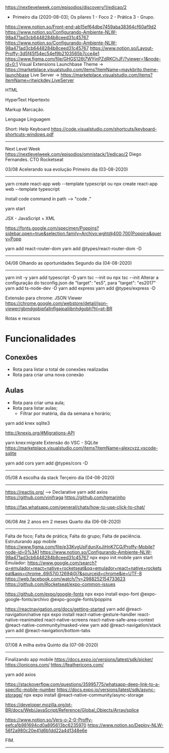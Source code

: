 https://nextlevelweek.com/episodios/discovery/1/edicao/2

- Primeiro dia (2020-08-03);
  Os pilares
  1 - Foco
  2 - Prática
  3 - Grupo.

https://www.notion.so/Front-end-ab15ef64dbe7459aba38364cf60af9d2
https://www.notion.so/Configurando-Ambiente-NLW-98a471ad3cb6448284b8ceed31c45767
https://www.notion.so/Configurando-Ambiente-NLW-98a471ad3cb6448284b8ceed31c45767
https://www.notion.so/Layout-Proffy-3d5f45f54ec54ef9b2103565b7cce4e1
https://www.figma.com/file/GHGS126t7WYjnPZdRKChJF/?viewer=1&node-id=0:1
Visual Extensions
Launchbase Theme -> https://marketplace.visualstudio.com/items?itemName=maykbrito.theme-launchbase
Live Server -> https://marketplace.visualstudio.com/items?itemName=ritwickdey.LiveServer

HTML

HyperText
Hipertexto

Markup
Marcação.

Lenguage
Linguagem

Short: Help Keyboard
https://code.visualstudio.com/shortcuts/keyboard-shortcuts-windows.pdf

---

Next Level Week
https://nextlevelweek.com/episodios/omnistack/1/edicao/2
Diego Fernandes.
CTO Rocketseat

03/08 Acelerando sua evolução
Primeiro dia (03-08-2020)

---

yarn create react-app web --template typescript ou npx create react-app web --template typescript

install code command in path --> "code ."

yarn start

JSX - JavaScript + XML

https://fonts.google.com/specimen/Poppins?sidebar.open=true&selection.family=Archivo:wght@400;700|Poppins&query=Popp

yarn add react-router-dom
yarn add @types/react-router-dom -D

---

04/08 Olhando as oportunidades
Segundo dia (04-08-2020)

---

yarn init -y
yarn add typescript -D
yarn tsc --init ou npx tsc --init
Alterar a configuração do tsconfig.json de "target": "es5", para "target": "es2017"
yarn add ts-node-dev -D
yarn add express
yarn add @types/express -D

Extensão para chrome: JSON Viewer
https://chrome.google.com/webstore/detail/json-viewer/gbmdgpbipfallnflgajpaliibnhdgobh?hl=pt-BR

Rotas e recursos

# Funcionalidades

## Conexões

- Rota para listar o total de conexões realizadas
- Rota para criar uma nova conexão

## Aulas

- Rota para criar uma aula;
- Rota para listar aulas;
  - Filtrar por matéria, dia da semana e horário;

yarn add knex sqlite3

http://knexjs.org/#Migrations-API

yarn knex:migrate
Extensão do VSC - SQLite
https://marketplace.visualstudio.com/items?itemName=alexcvzz.vscode-sqlite

yarn add cors
yarn add @types/cors -D

---

05/08 A escolha da stack
Terçeiro dia (04-08-2020)

---

https://reactjs.org/ --> Declarative
yarn add axios
https://github.com/vinifraga
https://github.com/tgmarinho

https://faq.whatsapp.com/general/chats/how-to-use-click-to-chat/

---

06/08 Até 2 anos em 2 meses
Quarto dia (06-08-2020)

---

Falta de foco; Falta de prática; Falta do grupo; Falta de paciência.
Estruturando app mobile
https://www.figma.com/file/e33KvgUpFdunXxJjHnK7CG/Proffy-Mobile?node-id=0%3A1
https://www.notion.so/Configurando-Ambiente-NLW-98a471ad3cb6448284b8ceed31c45767
npx expo init mobile
yarn start
Emulador:
https://www.google.com/search?q=emulador+react+native+rocketseat&oq=emulador+react+native+rocketseat&aqs=chrome..69i57j0.12694j0j7&sourceid=chrome&ie=UTF-8
https://web.facebook.com/watch/?v=2988252154733623
https://github.com/Rocketseat/expo-common-issues

https://github.com/expo/google-fonts
npx expo install expo-font @expo-google-fonts/archivo @expo-google-fonts/poppins

https://reactnavigation.org/docs/getting-started
yarn add @react-navigation/native
npx expo install react-native-gesture-handler react-native-reanimated react-native-screens react-native-safe-area-context @react-native-community/masked-view
yarn add @react-navigation/stack
yarn add @react-navigation/bottom-tabs

---

07/08 A milha extra
Quinto dia (07-08-2020)

---

Finalizando app mobile
https://docs.expo.io/versions/latest/sdk/picker/
https://ionicons.com/
https://feathericons.com/

yarn add axios

https://stackoverflow.com/questions/35995775/whatsapp-deep-link-to-a-specific-mobile-number
https://docs.expo.io/versions/latest/sdk/async-storage/
npx expo install @react-native-community/async-storage

https://developer.mozilla.org/pt-BR/docs/Web/JavaScript/Reference/Global_Objects/Array/splice

https://www.notion.so/Vers-o-2-0-Proffy-eefca1b981694cd0a895613bc6235970
https://www.notion.so/Deploy-NLW-56f2a980c20e41d6b1dd22a4d1348e6e

FIM.

---
